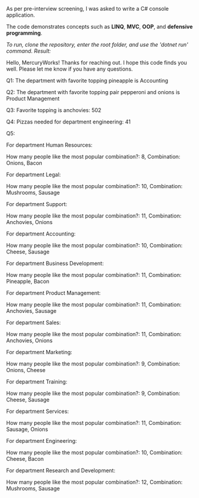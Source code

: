 As per pre-interview screening, I was asked to write a C# console application.

The code demonstrates concepts such as **LINQ**, **MVC**, **OOP**, and **defensive programming**.

_To run, clone the repository, enter the root folder, and use the 'dotnet run' command.
Result:_

Hello, MercuryWorks! Thanks for reaching out. I hope this code finds you well. Please let me know if you have any questions.

Q1:
The department with favorite topping pineapple is Accounting

Q2:
The department with favorite topping pair pepperoni and onions is Product Management

Q3:
Favorite topping is anchovies: 502

Q4:
Pizzas needed for department engineering: 41

Q5:

For department Human Resources:

How many people like the most popular combination?: 8, Combination: Onions, Bacon


For department Legal:

How many people like the most popular combination?: 10, Combination: Mushrooms, Sausage

For department Support:

How many people like the most popular combination?: 11, Combination: Anchovies, Onions

For department Accounting:

How many people like the most popular combination?: 10, Combination: Cheese, Sausage

For department Business Development:

How many people like the most popular combination?: 11, Combination: Pineapple, Bacon

For department Product Management:

How many people like the most popular combination?: 11, Combination: Anchovies, Sausage

For department Sales:

How many people like the most popular combination?: 11, Combination: Anchovies, Onions

For department Marketing:

How many people like the most popular combination?: 9, Combination: Onions, Cheese

For department Training:

How many people like the most popular combination?: 9, Combination: Cheese, Sausage

For department Services:

How many people like the most popular combination?: 11, Combination: Sausage, Onions

For department Engineering:

How many people like the most popular combination?: 10, Combination: Cheese, Bacon

For department Research and Development:

How many people like the most popular combination?: 12, Combination: Mushrooms, Sausage

